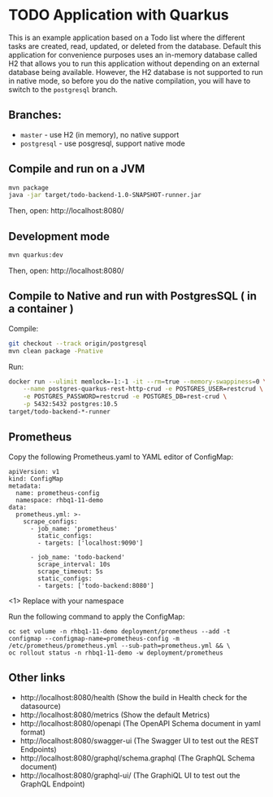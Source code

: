 # TODO Application with Quarkus

This is an example application based on a Todo list where the different tasks are created, read, updated, or deleted from the database. Default this application for convenience purposes uses an in-memory database called H2 that allows you to run this application without depending on an external database being available. However, the H2 database is not supported to run in native mode, so before you do the native compilation, you will have to switch to the `postgresql`  branch. 

## Branches:
* `master` - use H2 (in memory), no native support
* `postgresql` - use posgresql, support native mode 

## Compile and run on a JVM

```bash
mvn package
java -jar target/todo-backend-1.0-SNAPSHOT-runner.jar
```

Then, open: http://localhost:8080/

## Development mode

```bash
mvn quarkus:dev
```
Then, open: http://localhost:8080/

## Compile to Native and run with PostgresSQL ( in a container )

Compile:
```bash
git checkout --track origin/postgresql
mvn clean package -Pnative
```
Run:
```bash
docker run --ulimit memlock=-1:-1 -it --rm=true --memory-swappiness=0 \
    --name postgres-quarkus-rest-http-crud -e POSTGRES_USER=restcrud \
    -e POSTGRES_PASSWORD=restcrud -e POSTGRES_DB=rest-crud \
    -p 5432:5432 postgres:10.5
target/todo-backend-*-runner
```

## Prometheus

Copy the following Prometheus.yaml to YAML editor of ConfigMap:
```
apiVersion: v1
kind: ConfigMap
metadata:
  name: prometheus-config
  namespace: rhbq1-11-demo
data:
  prometheus.yml: >-
    scrape_configs:
      - job_name: 'prometheus'
        static_configs:
        - targets: ['localhost:9090']

      - job_name: 'todo-backend'
        scrape_interval: 10s
        scrape_timeout: 5s
        static_configs:
        - targets: ['todo-backend:8080']
```

<1> Replace with your namespace

Run the following command to apply the ConfigMap:

```
oc set volume -n rhbq1-11-demo deployment/prometheus --add -t configmap --configmap-name=prometheus-config -m /etc/prometheus/prometheus.yml --sub-path=prometheus.yml && \
oc rollout status -n rhbq1-11-demo -w deployment/prometheus
```

## Other links

- http://localhost:8080/health (Show the build in Health check for the datasource)
- http://localhost:8080/metrics (Show the default Metrics)
- http://localhost:8080/openapi (The OpenAPI Schema document in yaml format)
- http://localhost:8080/swagger-ui (The Swagger UI to test out the REST Endpoints)
- http://localhost:8080/graphql/schema.graphql (The GraphQL Schema document)
- http://localhost:8080/graphql-ui/ (The GraphiQL UI to test out the GraphQL Endpoint)